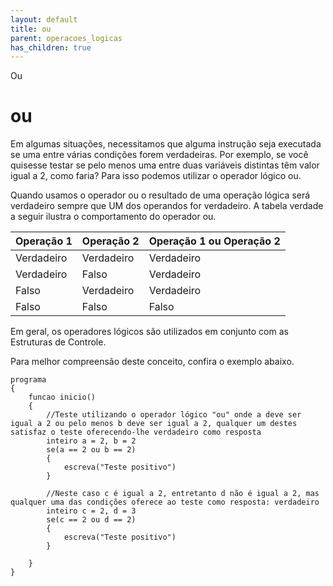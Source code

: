 ```yaml
---
layout: default
title: ou
parent: operacoes_logicas
has_children: true
---
```



Ou

ou
==

Em algumas situações, necessitamos que alguma instrução seja executada se uma entre várias condições forem verdadeiras. Por exemplo, se você quisesse testar se pelo menos uma entre duas variáveis distintas têm valor igual a 2, como faria? Para isso podemos utilizar o operador lógico ou.

Quando usamos o operador ou o resultado de uma operação lógica será verdadeiro sempre que UM dos operandos for verdadeiro. A tabela verdade a seguir ilustra o comportamento do operador ou.

| Operação 1 | Operação 2 | Operação 1 ou Operação 2 |
| --- | --- | --- |
| Verdadeiro | Verdadeiro | Verdadeiro |
| Verdadeiro | Falso | Verdadeiro |
| Falso | Verdadeiro | Verdadeiro |
| Falso | Falso | Falso |

Em geral, os operadores lógicos são utilizados em conjunto com as Estruturas de Controle.

Para melhor compreensão deste conceito, confira o exemplo abaixo.

```
programa
{
    funcao inicio()
    {
    	//Teste utilizando o operador lógico "ou" onde a deve ser igual a 2 ou pelo menos b deve ser igual a 2, qualquer um destes satisfaz o teste oferecendo-lhe verdadeiro como resposta
        inteiro a = 2, b = 2
        se(a == 2 ou b == 2)
		{
        	escreva("Teste positivo")
        }
        
        //Neste caso c é igual a 2, entretanto d não é igual a 2, mas qualquer uma das condições oferece ao teste como resposta: verdadeiro
        inteiro c = 2, d = 3
        se(c == 2 ou d == 2)
		{
        	escreva("Teste positivo")
        }
        
    }
}

```

